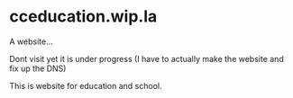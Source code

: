# cceducation.wip.la
A website...

Dont visit yet it is under progress
(I have to actually make the website and fix up the DNS)


This is website for education and school.

